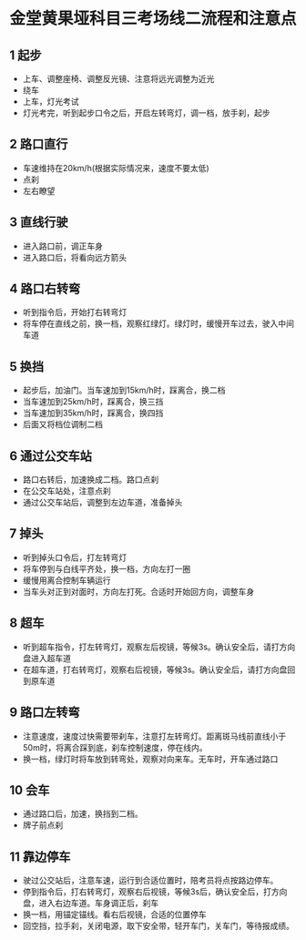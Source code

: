 # 金堂黄果垭科目三考场线二流程和注意点
## 1 起步
- 上车、调整座椅、调整反光镜、注意将远光调整为近光
- 绕车
- 上车，灯光考试
- 灯光考完，听到起步口令之后，开启左转弯灯，调一档，放手刹，起步
## 2 路口直行
- 车速维持在20km/h(根据实际情况来，速度不要太低)
- 点刹
- 左右瞭望
## 3 直线行驶
- 进入路口前，调正车身
- 进入路口后，将看向远方箭头
## 4 路口右转弯
- 听到指令后，开始打右转弯灯
- 将车停在直线之前，换一档，观察红绿灯。绿灯时，缓慢开车过去，驶入中间车道
## 5 换挡
- 起步后，加油门。当车速加到15km/h时，踩离合，换二档
- 当车速加到25km/h时，踩离合，换三挡
- 当车速加到35km/h时，踩离合，换四挡
- 后面又将档位调制二档
## 6 通过公交车站
- 路口右转后，加速换成二档。路口点刹
- 在公交车站处，注意点刹
- 通过公交车站后，调整到左边车道，准备掉头
## 7 掉头
- 听到掉头口令后，打左转弯灯
- 将车停到与白线平齐处，换一档，方向左打一圈
- 缓慢用离合控制车辆运行
- 当车头对正到对面时，方向左打死。合适时开始回方向，调整车身
## 8 超车
- 听到超车指令，打左转弯灯，观察左后视镜，等候3s。确认安全后，请打方向盘进入超车道
- 在超车道，打右转弯灯，观察右后视镜，等候3s。确认安全后，请打方向盘回到原车道
## 9 路口左转弯
- 注意速度，速度过快需要带刹车，注意打左转弯灯。距离斑马线前直线小于50m时，将离合踩到底，刹车控制速度，停在线内。
- 换一档，绿灯时将车放到转弯处，观察对向来车。无车时，开车通过路口
## 10 会车
- 通过路口后，加速，换挡到二档。
- 牌子前点刹
## 11 靠边停车
- 驶过公交站后，注意车速，运行到合适位置时，陪考员将点按路边停车。
- 停到指令后，打右转弯灯，观察右后视镜，等候3s后，确认安全后，打方向盘，进入右边车道。车身调正后，刹车
- 换一档，用锚定锚线。看右后视镜，合适的位置停车
- 回空挡，拉手刹，关闭电源，取下安全带，轻开车门，关车门，等待报成绩。